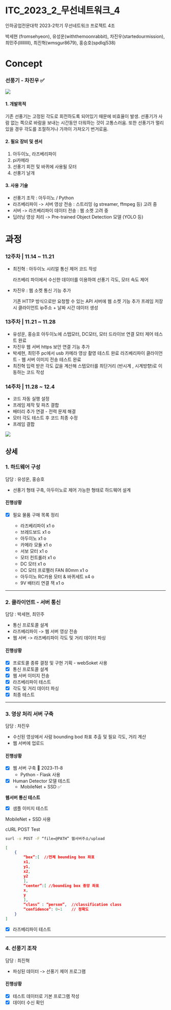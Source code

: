 # ITC_2023_2_무선네트워크_4


인하공업전문대학 2023-2학기 무선네트워크 프로젝트 4조

박세현 (fromsehyeon), 유성운(withthemoonrabbit), 차진우(startedourmission), 최민주(lllllIIlI), 최진혁(wmsgur8679), 홍승호(spdlqj538)


# Concept

### 선풍기 - 차진우 ✅

![](etc/FlowChart.png)
#### 1. 개발목적

기존 선풍기는 고정된 각도로 회전하도록 되어있기 때문에 비효율이 발생. 선풍기가 사람 없는 쪽으로 바람을 보내는 시간동안 더워하는 것이 고통스러움. 또한 선풍기가 멀리 있을 경우 각도를 조절하거나 가까이 가져오기 번거로움.



#### 2. 필요 장비 및 센서

1. 아두이노, 라즈베리파이
2. pi카메라
3. 선풍기 회전 및 바퀴에 사용될 모터
4. 선풍기 날개

#### 3. 사용 기술

- 선풍기 조작 : 아두이노 / Python
- 라즈베리파이 -> 서버 영상 전송 : 스트리밍 (g streamer, ffmpeg 등) 고려 중
- 서버 -> 라즈베리파이 데이터 전송 : 웹 소켓 고려 중
- 딥러닝 영상 처리 -> Pre-trained Object Detection 모델 (YOLO 등)

# 과정

### 12주차 | 11.14 ~ 11.21

- 최진혁 : 아두이노 시리얼 통신 제어 코드 작성
	
	라즈베리 파이에서 수신한 데이터를 이용하여
	선풍기 각도, 모터 속도 제어
	
- 차진우 : 웹 소켓 통신 기능 추가
	
	기존 HTTP 방식으로만 요청할 수 있는 API 서버에 웹 소켓 기능 추가
	프레임 저장 시 클라이언트 ip주소 + 날짜 시간 데이터 생성


### 13주차 | 11.21 ~ 11.28

- 유성운, 홍승호
	아두이노에 스탭모터, DC모터, 모터 드라이브 연결
	모터 제어 테스트 완료
- 차진우 
	웹 서버 https 보안 연결 기능 추가
- 박세현, 최민주
	pc에서 usb 카메라 영상 촬영 테스트 완료
	라즈베리파이 클라이언트 - 웹 서버 이미지 전송 테스트 완료
- 최진혁
  	입력 받은 각도 값을 계산해 스텝모터를 최단거리 (반시계 , 시계방향)로 이동하는 코드 작성

### 14주차 | 11.28 ~ 12.4

- 코드 자동 실행 설정
- 프레임 제작 및 파츠 결합
- 배터리 추가 연결 - 전력 문제 해결
- 모터 각도 테스트 후 코드 최종 수정
- 프레임 결합

![](etc/완성사진.png)
## 상세

### 1. 하드웨어 구성
담당 : 유성운, 홍승호

- 선풍기 형태 구축, 아두이노로 제어 가능한 형태로 하드웨어 설계
#### 진행상황

- [x] 필요 물품 구매 목록 정리
      
  - 라즈베리파이 x1 o
  - 브레드보드 x1 o
  - 아두이노 x1 o
  - 카메라 모듈 x1 o
  - 서보 모터 x1 o
  - 모터 컨트롤러 x1 o
  - DC 모터 x1 o
  - DC 모터 프로펠러 FAN 80mm x1 o
  - 아두이노 RC카용 모터 & 바퀴세트 x4 o
  - 9V 배터리 연결 잭 x1 o

***
### 2. 클라이언트 - 서버 통신
담당 : 박세현, 최민주

- 통신 프로토콜 설계
- 라즈베리파이 -> 웹 서버 영상 전송
- 웹 서버 -> 라즈베리파이 각도 및 거리 데이터 파싱

#### 진행상황

- [x] 프로토콜 종류 결정 및 구현 기획
      - webSoket 사용
- [x] 통신 프로토콜 설계
- [x] 웹 서버 이미지 전송
- [x] 라즈베리파이 테스트
- [x] 각도 및 거리 데이터 파싱
- [x] 최종 테스트

***
### 3. 영상 처리 서버 구축
담당 : 차진우

- 수신된 영상에서 사람 bounding bod 좌표 추출 및 필요 각도, 거리 계산
- 웹 서버에 업로드

#### 진행상황

- [x] 웹 서버 구축 📅 2023-11-8 
	- Python - Flask 사용
- [x] Human Detector 모델 테스트
	- MobileNet + SSD ✅

**웹서버 통신 테스트**

- [x] 샘플 이미지 테스트

MobileNet + SSD 사용

cURL POST Test
```sh
surl -x POST -F “file=@PATH” 웹서버주소/upload
```

```json
[
	{
		“box”:[  //전체 bounding box 좌표
		x1,
		y1,
		x2,
		y2
		],
		“center”:[ //bounding box 중앙 좌표
		x,
		y
		],
		“class” : “person”,  //classification class
		“confidence”: 0~1    // 정확도
	}
]
```

- [x] 라즈베리파이 테스트


***
### 4. 선풍기 조작
담당 : 최진혁

- 파싱된 데이터 -> 선풍기 제어 프로그램
#### 진행상황

- [x] 테스트 데이터로 기본 프로그램 작성
- [x] 데이터 수신 확인
